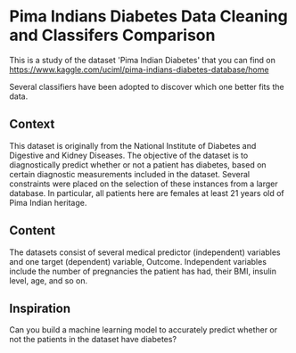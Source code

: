 # Pima Indians Diabetes Data Cleaning and Classifers Comparison
This is a study of the dataset 'Pima Indian Diabetes' that you can find on https://www.kaggle.com/uciml/pima-indians-diabetes-database/home

Several classifiers have been adopted to discover which one better fits the data.

## Context
This dataset is originally from the National Institute of Diabetes and Digestive and Kidney Diseases. The objective of the dataset is to diagnostically predict whether or not a patient has diabetes, based on certain diagnostic measurements included in the dataset. Several constraints were placed on the selection of these instances from a larger database. In particular, all patients here are females at least 21 years old of Pima Indian heritage.

## Content
The datasets consist of several medical predictor (independent) variables and one target (dependent) variable, Outcome. Independent variables include the number of pregnancies the patient has had, their BMI, insulin level, age, and so on.

## Inspiration
Can you build a machine learning model to accurately predict whether or not the patients in the dataset have diabetes?
